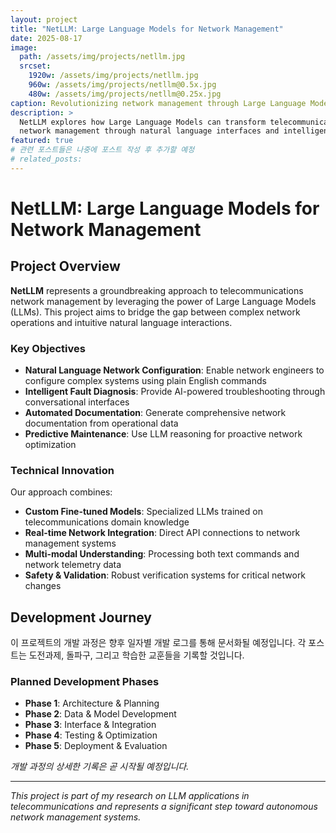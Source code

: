 ```yaml
---
layout: project
title: "NetLLM: Large Language Models for Network Management"
date: 2025-08-17
image:
  path: /assets/img/projects/netllm.jpg
  srcset:
    1920w: /assets/img/projects/netllm.jpg
    960w: /assets/img/projects/netllm@0.5x.jpg
    480w: /assets/img/projects/netllm@0.25x.jpg
caption: Revolutionizing network management through Large Language Models
description: >
  NetLLM explores how Large Language Models can transform telecommunications 
  network management through natural language interfaces and intelligent automation.
featured: true
# 관련 포스트들은 나중에 포스트 작성 후 추가할 예정
# related_posts:
---
```


# NetLLM: Large Language Models for Network Management

## Project Overview

**NetLLM** represents a groundbreaking approach to telecommunications network management by leveraging the power of Large Language Models (LLMs). This project aims to bridge the gap between complex network operations and intuitive natural language interactions.

### Key Objectives

- **Natural Language Network Configuration**: Enable network engineers to configure complex systems using plain English commands
- **Intelligent Fault Diagnosis**: Provide AI-powered troubleshooting through conversational interfaces  
- **Automated Documentation**: Generate comprehensive network documentation from operational data
- **Predictive Maintenance**: Use LLM reasoning for proactive network optimization

### Technical Innovation

Our approach combines:
- **Custom Fine-tuned Models**: Specialized LLMs trained on telecommunications domain knowledge
- **Real-time Network Integration**: Direct API connections to network management systems
- **Multi-modal Understanding**: Processing both text commands and network telemetry data
- **Safety & Validation**: Robust verification systems for critical network changes

## Development Journey

이 프로젝트의 개발 과정은 향후 일자별 개발 로그를 통해 문서화될 예정입니다. 각 포스트는 도전과제, 돌파구, 그리고 학습한 교훈들을 기록할 것입니다.

### Planned Development Phases

- **Phase 1**: Architecture & Planning 
- **Phase 2**: Data & Model Development  
- **Phase 3**: Interface & Integration 
- **Phase 4**: Testing & Optimization 
- **Phase 5**: Deployment & Evaluation 

*개발 과정의 상세한 기록은 곧 시작될 예정입니다.*

---

*This project is part of my research on LLM applications in telecommunications and represents a significant step toward autonomous network management systems.*
